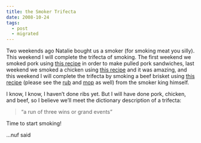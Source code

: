 ```yaml
---
title: the Smoker Trifecta
date: 2008-10-24
tags:
  - post
  - migrated
---
```


Two weekends ago Natalie bought us a smoker (for smoking meat you silly). This weekend I will complete the trifecta of smoking. The first weekend we smoked pork using [this recipe](http://www.foodnetwork.com/recipes/alton-brown/pulled-pork-recipe/index.html) in order to make pulled pork sandwiches, last weekend we smoked a chicken using [this recipe](http://getyourgrillon.net/2008/04/21/bite-through-smoked-chicken-skin/) and it was amazing, and this weekend I will complete the trifecta by smoking a beef brisket using [this recipe](http://www.thesmokerking.com/page1a.html) (please see the [rub](http://www.thesmokerking.com/beefrub.html) and [mop](http://www.thesmokerking.com/page7b.html) as well) from the smoker king himself.

I know, I know, I haven’t done ribs yet. But I will have done pork, chicken, and beef, so I believe we’ll meet the dictionary description of a trifecta:

> “a run of three wins or grand events”

Time to start smoking!

…nuf said
